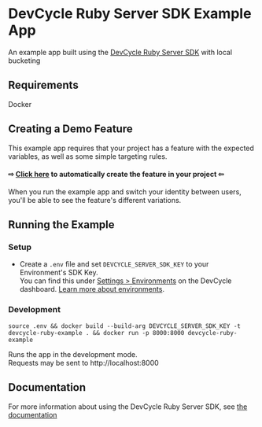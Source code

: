 # DevCycle Ruby Server SDK Example App

An example app built using the [DevCycle Ruby Server SDK](https://docs.devcycle.com/sdk/server-side-sdks/ruby/) with local bucketing

## Requirements

Docker

## Creating a Demo Feature
This example app requires that your project has a feature with the expected variables, as well as some simple targeting rules. 

#### ⇨ [Click here](https://app.devcycle.com/r/create?resource=feature&key=hello-togglebot) to automatically create the feature in your project ⇦

When you run the example app and switch your identity between users, you'll be able to see the feature's different variations.

## Running the Example
### Setup

* Create a `.env` file and set `DEVCYCLE_SERVER_SDK_KEY` to your Environment's SDK Key.\
You can find this under [Settings > Environments](https://app.devcycle.com/r/environments) on the DevCycle dashboard.
[Learn more about environments](https://docs.devcycle.com/essentials/environments).

### Development

`source .env && docker build --build-arg DEVCYCLE_SERVER_SDK_KEY -t devcycle-ruby-example . && docker run -p 8000:8000 devcycle-ruby-example`

Runs the app in the development mode.\
Requests may be sent to http://localhost:8000

## Documentation
For more information about using the DevCycle Ruby Server SDK, see [the documentation](https://docs.devcycle.com/sdk/server-side-sdks/ruby/)
